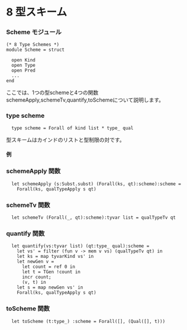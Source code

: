 # 8 型スキーム

### Scheme モジュール
	(* 8 Type Schemes *)
	module Scheme = struct

	  open Kind
	  open Type
	  open Pred
	  ...
	end

ここでは、1つの型schemeと4つの関数schemeApply,schemeTv,quantify,toSchemeについて説明します。


### type scheme

	  type scheme = Forall of kind list * type_ qual

型スキームはカインドのリストと型制限の対です。

#### 例


### schemeApply 関数

	  let schemeApply (s:Subst.subst) (Forall(ks, qt):scheme):scheme =
	    Forall(ks, qualTypeApply s qt)

### schemeTv 関数

	  let schemeTv (Forall(_, qt):scheme):tyvar list = qualTypeTv qt

### quantify 関数

	  let quantify(vs:tyvar list) (qt:type_ qual):scheme =
	    let vs' = filter (fun v -> mem v vs) (qualTypeTv qt) in
	    let ks = map tyvarKind vs' in
	    let newGen v =
	      let count = ref 0 in
	      let t = TGen !count in
	      incr count;
	      (v, t) in
	    let s = map newGen vs' in
	    Forall(ks, qualTypeApply s qt)

### toScheme 関数

	  let toScheme (t:type_) :scheme = Forall([], (Qual([], t)))
